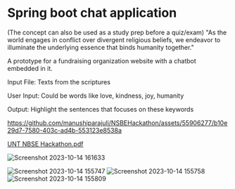 # Spring boot chat application
(The concept can also be used as a study prep before a quiz/exam)
"As the world engages in conflict over divergent religious beliefs, we endeavor to illuminate the underlying essence that binds humanity together."

A prototype for a fundraising organization website with a chatbot embedded in it. 

Input File: Texts from the scriptures

User Input: Could be words like love, kindness, joy, humanity

Output: Highlight the sentences that focuses on these keywords


https://github.com/manushiparajuli/NSBEHackathon/assets/55906277/b10e29d7-7580-403c-ad4b-553123e8538a

[UNT NBSE Hackathon.pdf](https://github.com/manushiparajuli/NSBEHackathon/files/12908063/UNT.NBSE.Hackathon.pdf)


![Screenshot 2023-10-14 161633](https://github.com/manushiparajuli/NSBEHackathon/assets/55906277/a06dbbe5-97d1-4825-bdfa-f5a2ee53286d)

![Screenshot 2023-10-14 155747](https://github.com/manushiparajuli/NSBEHackathon/assets/55906277/031cf460-e297-40f1-8a6e-017bf9ca5a2a)
![Screenshot 2023-10-14 155758](https://github.com/manushiparajuli/NSBEHackathon/assets/55906277/9f140c40-4147-4889-8b23-461b2c0bf8ab)
![Screenshot 2023-10-14 155809](https://github.com/manushiparajuli/NSBEHackathon/assets/55906277/165417a9-6d79-4bbb-ac0d-7b58ce0a3ee2)

